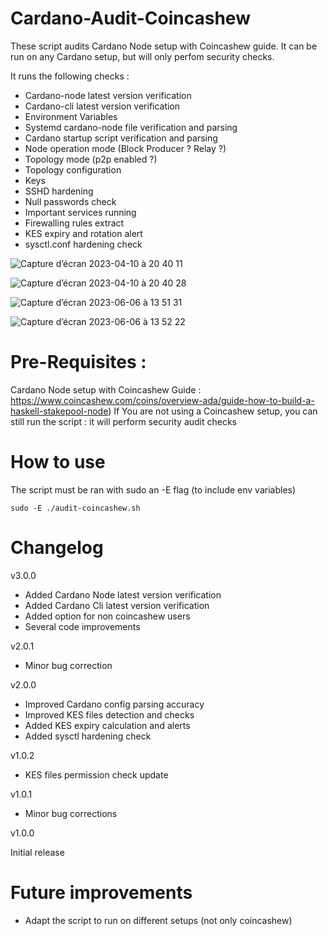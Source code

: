 # Cardano-Audit-Coincashew

These script audits Cardano Node setup with Coincashew guide. It can be run on any Cardano setup, but will only perfom security checks.

It runs the following checks :

- Cardano-node latest version verification
- Cardano-cli latest version verification
- Environment Variables
- Systemd cardano-node file verification and parsing
- Cardano startup script verification and parsing
- Node operation mode (Block Producer ? Relay ?)
- Topology mode (p2p enabled ?)
- Topology configuration
- Keys
- SSHD hardening
- Null passwords check
- Important services running
- Firewalling rules extract
- KES expiry and rotation alert
- sysctl.conf hardening check

![Capture d’écran 2023-04-10 à 20 40 11](https://user-images.githubusercontent.com/113426048/231139235-a2969e14-1e80-4f16-936c-92b7afeb339e.png)

![Capture d’écran 2023-04-10 à 20 40 28](https://user-images.githubusercontent.com/113426048/231141468-f25c790a-a76c-4fd6-bc3a-955a5ed03f8c.png)

![Capture d’écran 2023-06-06 à 13 51 31](https://github.com/Kirael12/Cardano-Audit-Coincashew/assets/113426048/37dbad9c-4730-4cad-ba3a-47937c76e7ca)

![Capture d’écran 2023-06-06 à 13 52 22](https://github.com/Kirael12/Cardano-Audit-Coincashew/assets/113426048/07da0ad8-08e9-4780-ab8a-66898e1a4f19)


# Pre-Requisites :

Cardano Node setup with Coincashew Guide : https://www.coincashew.com/coins/overview-ada/guide-how-to-build-a-haskell-stakepool-node)
If You are not using a Coincashew setup, you can still run the script : it will perform security audit checks

# How to use

The script must be ran with sudo an -E flag (to include env variables)

```shell
sudo -E ./audit-coincashew.sh
```

# Changelog

v3.0.0

- Added Cardano Node latest version verification
- Added Cardano Cli latest version verification
- Added option for non coincashew users
- Several code improvements

v2.0.1

- Minor bug correction

v2.0.0

- Improved Cardano config parsing accuracy
- Improved KES files detection and checks
- Added KES expiry calculation and alerts
- Added sysctl hardening check

v1.0.2

- KES files permission check update

v1.0.1

- Minor bug corrections

v1.0.0

Initial release

# Future improvements

- Adapt the script to run on different setups (not only coincashew)
